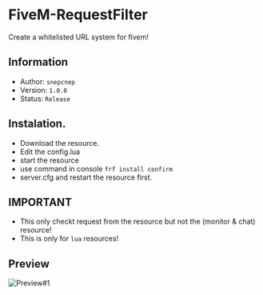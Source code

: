 # FiveM-RequestFilter
Create a whitelisted URL system for fivem!

## Information
- Author: `snepcnep`
- Version: `1.0.0`
- Status: `Release`

## Instalation.
- Download the resource.
- Edit the config.lua
- start the resource
- use command in console `frf install confirm`
- server.cfg and restart the resource first.

## IMPORTANT
- This only checkt request from the resource but not the (monitor & chat) resource!
- This is only for `lua` resources!

## Preview
![Preview#1]()
